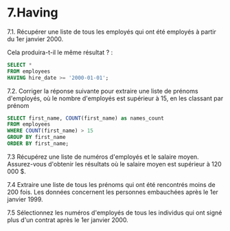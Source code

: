 # 7.Having
7.1. Récupérer une liste de tous les employés qui ont été employés à partir du 1er janvier 2000.

Cela produira-t-il le même résultat ? :
```sql
SELECT *
FROM employees
HAVING hire_date >= '2000-01-01';
```
7.2. Corriger la réponse suivante pour extraire une liste de prénoms d'employés, où le nombre d'employés est supérieur à 15, en les classant par prénom
```sql
SELECT first_name, COUNT(first_name) as names_count
FROM employees
WHERE COUNT(first_name) > 15
GROUP BY first_name
ORDER BY first_name;
```
7.3 Récupérez une liste de numéros d'employés et le salaire moyen. Assurez-vous d'obtenir les résultats où le salaire moyen est supérieur à 120 000 $.

7.4 Extraire une liste de tous les prénoms qui ont été rencontrés moins de 200 fois. Les données concernent les personnes embauchées après le 1er janvier 1999.

7.5 Sélectionnez les numéros d'employés de tous les individus qui ont signé plus d'un contrat après le 1er janvier 2000.
